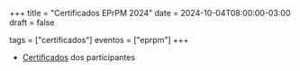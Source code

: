 +++
title = "Certificados EPrPM 2024"
date = 2024-10-04T08:00:00-03:00
draft = false

tags = ["certificados"]
eventos = ["eprpm"]
+++

- [Certificados](/arquivos/2024/eprpm_2024.pdf) dos participantes
